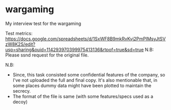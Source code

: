 # wargaming
My interview test for the wargaming

Test metrics: https://docs.google.com/spreadsheets/d/1SxWF8B9mkRvKvj2PmPIMsyJtSVzW8K2S/edit?usp=sharing&ouid=114293970399975413136&rtpof=true&sd=true
N.B: Please ssnd request for the original file. 

N.B: 
-   Since, this task consisted some confidential features of the company, so I've not uploaded the full and final copy. It's also mentionable that, in some places dummy data might have been plotted to maintain the secrecy.
-   The format of the file is same (with some features/specs used as a decoy)

